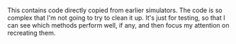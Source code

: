 This contains code directly copied from earlier simulators. The code is so
complex that I'm not going to try to clean it up. It's just for testing, so
that I can see which methods perform well, if any, and then focus my attention
on recreating them.
